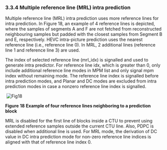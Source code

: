 ### 3.3.4    Multiple reference line (MRL) intra prediction

Multiple reference line (MRL) intra prediction uses more reference lines for intra prediction. In Figure 18, an example of 4 reference lines is depicted, where the samples of segments A and F are not fetched from reconstructed neighbouring samples but padded with the closest samples from Segment B and E, respectively. HEVC intra-picture prediction uses the nearest reference line (i.e., reference line 0). In MRL, 2 additional lines (reference line 1 and reference line 3) are used. 

 

The index of selected reference line (mrl_idx) is signalled and used to generate intra predictor. For reference line idx, which is greater than 0, only include additional reference line modes in MPM list and only signal mpm index without remaining mode. The reference line index is signalled before intra prediction modes, and Planar and DC modes are excluded from intra prediction modes in case a nonzero reference line index is signalled.

​                                ![Fig18](C:\Users\Thuong\Documents\GitHub\VTM7-Vn\VTM7\imgs\Fig18.PNG)

**Figure** **18** **Example of four reference lines neighboring to a prediction block**

 

MRL is disabled for the first line of blocks inside a CTU to prevent using extended reference samples outside the current CTU line. Also, PDPC is disabled when additional line is used. For MRL mode, the derivation of DC value in DC intra prediction mode for non-zero reference line indices is aligned with that of reference line index 0.